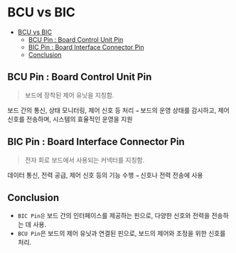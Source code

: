 # BCU vs BIC

- [BCU vs BIC](#bcu-vs-bic)
  - [BCU Pin : Board Control Unit Pin](#bcu-pin--board-control-unit-pin)
  - [BIC Pin : Board Interface Connector Pin](#bic-pin--board-interface-connector-pin)
  - [Conclusion](#conclusion)

## BCU Pin : Board Control Unit Pin
> 보드에 장착된 제어 유닛을 지칭함.

보드 간의 통신, 상태 모니터링, 제어 신호 등 처리 `→` 보드의 운영 상태를 감시하고, 제어 신호를 전송하며, 시스템의 효율적인 운영을 지원

## BIC Pin : Board Interface Connector Pin
> 전자 회로 보드에서 사용되는 커넥터를 지칭함.

데이터 통신, 전력 공급, 제어 신호 등의 기능 수행 `→` 신호나 전력 전송에 사용

## Conclusion
- `BIC Pin은` 보드 간의 인터페이스를 제공하는 핀으로, 다양한 신호와 전력을 전송하는 데 사용.
- `BCU Pin`은 보드의 제어 유닛과 연결된 핀으로, 보드의 제어와 조정을 위한 신호를 처리.
